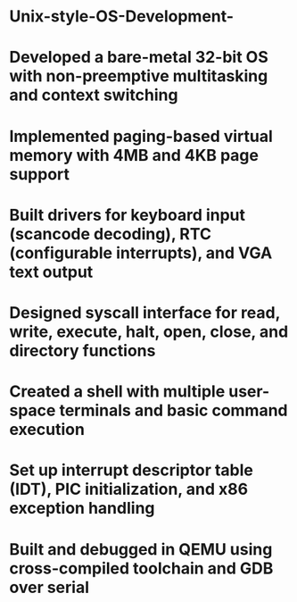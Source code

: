 # Unix-style-OS-Development-
# Developed a bare-metal 32-bit OS with non-preemptive multitasking and context switching
# Implemented paging-based virtual memory with 4MB and 4KB page support
# Built drivers for keyboard input (scancode decoding), RTC (configurable interrupts), and VGA text output
# Designed syscall interface for read, write, execute, halt, open, close, and directory functions
# Created a shell with multiple user-space terminals and basic command execution
# Set up interrupt descriptor table (IDT), PIC initialization, and x86 exception handling
# Built and debugged in QEMU using cross-compiled toolchain and GDB over serial
